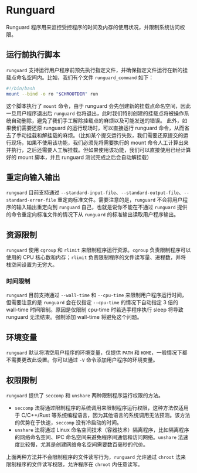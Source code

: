 # Runguard

Runguard 程序用来监控受控程序的时间及内存的使用状况，并限制系统访问权限。

## 运行前执行脚本

`runguard` 支持运行用户程序前预先执行指定文件，并确保指定文件运行在新的挂载点命名空间内。比如，我们有个文件 `runguard_command` 如下：
```bash
#!/bin/bash
mount --bind -o ro "$CHROOTDIR" run
```
这个脚本执行了 `mount` 命令，由于 runguard 会先创建新的挂载点命名空间，因此一旦用户程序退出后 `runguard` 也将退出，此时我们特别创建的挂载点将被操作系统自动删除，避免了我们手工解除挂载点的麻烦以及可能发送的错误。
此外，如果我们需要还原 runguard 的运行现场时，可以直接运行 runguard 命令，从而省去了手动挂载和解挂载的麻烦。（比如某个提交运行失败，我们需要还原提交的运行现场，如果不使用该功能，我们必须先将需要执行的 mount 命令人工计算出来并执行，之后还需要人工解挂载。但如果使用该功能，我们可以直接使用已经计算好的 mount 脚本，并且 runguard 测试完成之后会自动解挂载）

## 重定向输入输出

`runguard` 目前支持通过 `--standard-input-file`、`--standard-output-file`、`--standard-error-file` 重定向标准文件。需要注意的是，`runguard` 不会将用户程序的输入输出重定向到 `runguard` 自己，也就是说你不能在不通过 `runguard` 提供的命令重定向标准文件的情况下从 `runguard` 的标准输出读取用户程序输出。

## 资源限制

`runguard` 使用 `cgroup` 和 `rlimit` 来限制程序运行资源。`cgroup` 负责限制程序可以使用的 CPU 核心数和内存；`rlimit` 负责限制程序的文件读写量、进程数，并将栈空间设置为无穷大。

### 时间限制

`runguard` 目前支持通过 `--wall-time` 和 `--cpu-time` 来限制用户程序运行时间，但需要注意的是 `runguard` 会在仅指定 `--cpu-time` 的情况下自动指定 3 倍的 wall-time 时间限制。原因是仅限制 cpu-time 时若选手程序执行 sleep 将导致 runguard 无法结束。强制添加 wall-time 将避免这个问题。

## 环境变量

`runguard` 默认将清空用户程序的环境变量，仅提供 `PATH` 和 `HOME`，一般情况下都不需要更改此设置。你可以通过 `-V` 命令添加用户程序的环境变量。

## 权限限制

`runguard` 提供了 `seccomp` 和 `unshare` 两种限制程序运行权限的方法。
* `seccomp` 法将通过限制程序的系统调用来限制程序运行权限，这种方法仅适用于 C/C++/Rust 等系统编程语言，因为其他语言的系统调用无法预测。该方法的优势在于快速，`seccomp` 没有冷启动的时间。
* `unshare` 法将通过 Linux 命名空间技术（容器技术）隔离程序，比如隔离程序的网络命名空间、IPC 命名空间来避免程序间通信和访问网络。`unshare` 法速度比较慢，尤其是创建网络命名空间需要数百毫秒的代价。

上面两种方法并不会限制程序的文件读写行为，`runguard` 允许通过 `chroot` 法来限制程序的文件读写权限，允许程序在 `chroot` 内任意读写。
